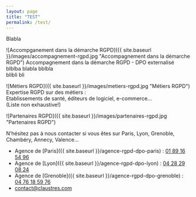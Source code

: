 ```yaml
---
layout: page
title: "TEST"
permalink: /test/
---
```


Blabla


![Accompganement dans la démarche RGPD]({{ site.baseurl }}/images/accompagnement-rgpd.jpg "Accompagnement dans la démarche RGPD")
Accompagnement dans la démarche RGPD - DPO externalisé<br>
blblba blabla bblbla<br>
blibli bli

![Métiers RGPD]({{ site.baseurl }}/images/metiers-rgpd.jpg "Métiers RGPD")
Expertise RGPD sur des métiers :<br>
Etablissements de santé, éditeurs de logiciel, e-commerce...<br>
(Liste non exhaustive!)


![Partenaires RGPD]({{ site.baseurl }}/images/partenaires-rgpd.jpg "Partenaires RGPD")



N’hésitez pas à nous contacter si vous êtes sur Paris, Lyon, Grenoble, Chambéry, Annecy, Valence…
* Agence de [Paris]({{ site.baseurl }}/agence-rgpd-dpo-paris) : [01 89 16 54 96](tel:+33189165496)
* Agence de [Lyon]({{ site.baseurl }}/agence-rgpd-dpo-lyon) : [04 28 29 08 24](tel:+33428290824)
* Agence de [Grenoble]({{ site.baseurl }}/agence-rgpd-dpo-grenoble) : [04 76 18 59 76](tel:+33476185976)
* [contact@claustres.com](mailto:contact@claustres.com)
